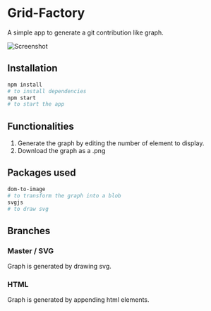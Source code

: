 # Grid-Factory

A simple app to generate a git contribution like graph.

![Screenshot](https://i.ibb.co/BLthq2d/screenshot-jpeg.png "Screenshot")

## Installation

```bash
npm install
# to install dependencies
npm start
# to start the app
```

## Functionalities

1) Generate the graph by editing the number of element to display.
2) Download the graph as a .png
## Packages used

```bash
dom-to-image
# to transform the graph into a blob
svgjs
# to draw svg
```

## Branches

### Master / SVG
Graph is generated by drawing svg.
### HTML
Graph is generated by appending html elements.